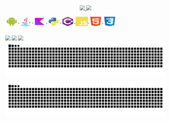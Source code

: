 <!--
FelipeIgansi/FelipeIgansi is a ✨ special ✨ repository because its `README.md` (this file) appears on your GitHub profile.
You can click the Preview link to take a look at your changes.
-->

<div align="center">
  <a href="https://github.com/FelipeIgansi">
  <img height="180em" src="https://github-readme-stats.vercel.app/api?username=FelipeIgansi&show_icons=true&theme=dracula&include_all_commits=true&count_private=true"/>
  <img height="180em" src="https://github-readme-stats.vercel.app/api/top-langs/?username=FelipeIgansi&layout=compact&langs_count=7&theme=dracula"/>
</div>

<div style="display: inline_block"><br>
    <img align="center" alt="FelipeIgansi-CSS" height="30" width="40" src="https://raw.githubusercontent.com/devicons/devicon/master/icons/android/android-original.svg">
  <img align="center" alt="FelipeIgansi-Java" height="30" width="40" src="https://raw.githubusercontent.com/devicons/devicon/master/icons/java/java-original.svg">
  <img align="center" alt="FelipeIgansi-Kotlin" height="30" width="40" src="https://raw.githubusercontent.com/devicons/devicon/master/icons/kotlin/kotlin-original.svg">
  <img align="center" alt="FelipeIgansi-Python" height="30" width="40" src="https://raw.githubusercontent.com/devicons/devicon/master/icons/python/python-original.svg">
  <img align="center" alt="FelipeIgansi-Csharp" height="30" width="40" src="https://raw.githubusercontent.com/devicons/devicon/master/icons/csharp/csharp-original.svg">
  <img align="center" alt="FelipeIgansi-Js" height="30" width="40" src="https://raw.githubusercontent.com/devicons/devicon/master/icons/javascript/javascript-plain.svg">
  <img align="center" alt="FelipeIgansi-HTML" height="30" width="40" src="https://raw.githubusercontent.com/devicons/devicon/master/icons/html5/html5-original.svg">
  <img align="center" alt="FelipeIgansi-CSS" height="30" width="40" src="https://raw.githubusercontent.com/devicons/devicon/master/icons/css3/css3-original.svg">
  
</div>
  
  ##
 
<div> 
  <a href = "mailto:lipeigansi@gmail.com"><img src="https://img.shields.io/badge/-Gmail-%23333?style=for-the-badge&logo=gmail&logoColor=white" target="_blank"></a>
  <a href = "mailto:felipemigansi@gmail.com"><img src="https://img.shields.io/badge/-Gmail-%23333?style=for-the-badge&logo=gmail&logoColor=white" target="_blank"></a>
  <a href="https://www.linkedin.com/in/felipe-igansi/" target="_blank"><img src="https://img.shields.io/badge/-LinkedIn-%230077B5?style=for-the-badge&logo=linkedin&logoColor=white" target="_blank"></a> 
 
 
</div>
  
  
  
  <picture>
  <source
    media="(prefers-color-scheme: dark)"
    srcset="
      https://github.com/FelipeIgansi/FelipeIgansi/blob/output/github-contribution-grid-snake-dark.svg
    "
  />
  <source
    media="(prefers-color-scheme: light)"
    srcset="
      https://github.com/FelipeIgansi/FelipeIgansi/blob/output/github-contribution-grid-snake.svg
    "
  />
  <img
    alt="github contribution grid snake animation"
    src="https://github.com/FelipeIgansi/FelipeIgansi/blob/output/github-contribution-grid-snake.svg"
  />
</picture>
  
  
  
  
![snake gif](https://github.com/FelipeIgansi/FelipeIgansi/blob/output/github-contribution-grid-snake.svg)
